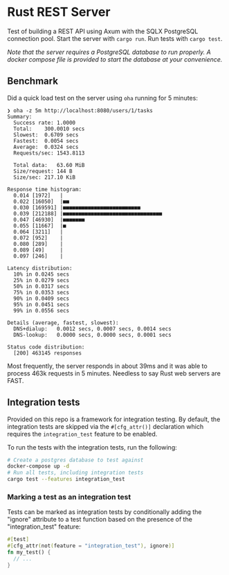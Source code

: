 # Rust REST Server

Test of building a REST API using Axum with the SQLX PostgreSQL connection pool. Start the server with `cargo run`. Run tests with `cargo test`.

_Note that the server requires a PostgreSQL database to run properly. A docker compose file is provided to start the database at your convenience._

## Benchmark

Did a quick load test on the server using `oha` running for 5 minutes:

```
❯ oha -z 5m http://localhost:8080/users/1/tasks
Summary:
  Success rate:	1.0000
  Total:	300.0010 secs
  Slowest:	0.6709 secs
  Fastest:	0.0054 secs
  Average:	0.0324 secs
  Requests/sec:	1543.8113

  Total data:	63.60 MiB
  Size/request:	144 B
  Size/sec:	217.10 KiB

Response time histogram:
  0.014 [1972]   |
  0.022 [16050]  |■■
  0.030 [169591] |■■■■■■■■■■■■■■■■■■■■■■■■■
  0.039 [212188] |■■■■■■■■■■■■■■■■■■■■■■■■■■■■■■■■
  0.047 [46930]  |■■■■■■■
  0.055 [11667]  |■
  0.064 [3211]   |
  0.072 [952]    |
  0.080 [289]    |
  0.089 [49]     |
  0.097 [246]    |

Latency distribution:
  10% in 0.0245 secs
  25% in 0.0279 secs
  50% in 0.0317 secs
  75% in 0.0353 secs
  90% in 0.0409 secs
  95% in 0.0451 secs
  99% in 0.0556 secs

Details (average, fastest, slowest):
  DNS+dialup:	0.0012 secs, 0.0007 secs, 0.0014 secs
  DNS-lookup:	0.0000 secs, 0.0000 secs, 0.0001 secs

Status code distribution:
  [200] 463145 responses
```

Most frequently, the server responds in about 39ms and it was able to process 463k requests in 5 minutes. Needless to say Rust web servers are FAST.

## Integration tests

Provided on this repo is a framework for integration testing. By default, the integration tests are skipped via the `#[cfg_attr()]` declaration which requires the `integration_test` feature to be enabled.

To run the tests with the integration tests, run the following:

```bash
# Create a postgres database to test against
docker-compose up -d
# Run all tests, including integration tests
cargo test --features integration_test
```

### Marking a test as an integration test

Tests can be marked as integration tests by conditionally adding the "ignore" attribute to a test function based on the presence of the "integration_test" feature:

```rust
#[test]
#[cfg_attr(not(feature = "integration_test"), ignore)]
fn my_test() {
  // ...
}
```
